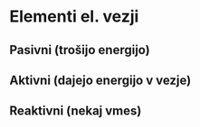 # Elementi el. vezji
## Pasivni (trošijo energijo)




## Aktivni (dajejo energijo v vezje)



## Reaktivni (nekaj vmes)